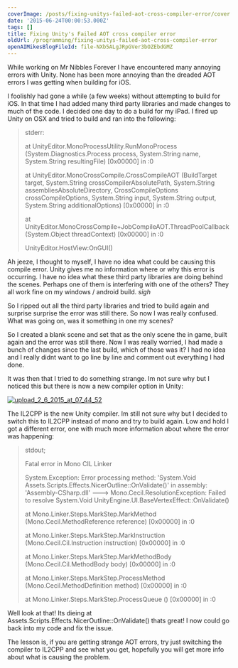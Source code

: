 ```yaml
---
coverImage: /posts/fixing-unitys-failed-aot-cross-compiler-error/cover.jpg
date: '2015-06-24T00:00:53.000Z'
tags: []
title: Fixing Unity's Failed AOT cross compiler error
oldUrl: /programming/fixing-unitys-failed-aot-cross-compiler-error
openAIMikesBlogFileId: file-NXb5ALgJRpGVer3bOZEbdGMZ
---
```


While working on Mr Nibbles Forever I have encountered many annoying errors with Unity. None has been more annoying than the dreaded AOT errors I was getting when building for iOS.

<!-- more -->

I foolishly had gone a while (a few weeks) without attempting to build for iOS. In that time I had added many third party libraries and made changes to much of the code. I decided one day to do a build for my iPad. I fired up Unity on OSX and tried to build and ran into the following:

> stderr:
>
> at UnityEditor.MonoProcessUtility.RunMonoProcess (System.Diagnostics.Process process, System.String name, System.String resultingFile) [0x00000] in <filename unknown>:0
>
> at UnityEditor.MonoCrossCompile.CrossCompileAOT (BuildTarget target, System.String crossCompilerAbsolutePath, System.String assembliesAbsoluteDirectory, CrossCompileOptions crossCompileOptions, System.String input, System.String output, System.String additionalOptions) [0x00000] in <filename unknown>:0
>
> at UnityEditor.MonoCrossCompile+JobCompileAOT.ThreadPoolCallback (System.Object threadContext) [0x00000] in <filename unknown>:0
>
> UnityEditor.HostView:OnGUI()

Ah jeeze, I thought to myself, I have no idea what could be causing this compile error. Unity gives me no information where or why this error is occurring. I have no idea what these third party libraries are doing behind the scenes. Perhaps one of them is interfering with one of the others? They all work fine on my windows / android build. _sigh_

So I ripped out all the third party libraries and tried to build again and surprise surprise the error was still there. So now I was really confused. What was going on, was it something in one my scenes?

So I created a blank scene and set that as the only scene the in game, built again and the error was still there. Now I was really worried, I had made a bunch of changes since the last build, which of those was it? I had no idea and I really didnt want to go line by line and comment out everything I had done.

It was then that I tried to do something strange. Im not sure why but I noticed this but there is now a new compiler option in Unity:

[![upload_2_6_2015_at_07_44_52](https://www.mikecann.co.uk/wp-content/uploads/2015/06/upload_2_6_2015_at_07_44_52.png)](https://www.mikecann.co.uk/wp-content/uploads/2015/06/upload_2_6_2015_at_07_44_52.png)

The IL2CPP is the new Unity compiler. Im still not sure why but I decided to switch this to IL2CPP instead of mono and try to build again. Low and hold I got a different error, one with much more information about where the error was happening:

> stdout;
>
> Fatal error in Mono CIL Linker
>
> System.Exception: Error processing method: 'System.Void Assets.Scripts.Effects.NicerOutline::OnValidate()' in assembly: 'Assembly-CSharp.dll' ---> Mono.Cecil.ResolutionException: Failed to resolve System.Void UnityEngine.UI.BaseVertexEffect::OnValidate()
>
> at Mono.Linker.Steps.MarkStep.MarkMethod (Mono.Cecil.MethodReference reference) [0x00000] in <filename unknown>:0
>
> at Mono.Linker.Steps.MarkStep.MarkInstruction (Mono.Cecil.Cil.Instruction instruction) [0x00000] in <filename unknown>:0
>
> at Mono.Linker.Steps.MarkStep.MarkMethodBody (Mono.Cecil.Cil.MethodBody body) [0x00000] in <filename unknown>:0
>
> at Mono.Linker.Steps.MarkStep.ProcessMethod (Mono.Cecil.MethodDefinition method) [0x00000] in <filename unknown>:0
>
> at Mono.Linker.Steps.MarkStep.ProcessQueue () [0x00000] in <filename unknown>:0

Well look at that! Its dieing at Assets.Scripts.Effects.NicerOutline::OnValidate() thats great! I now could go back into my code and fix the issue.

The lesson is, if you are getting strange AOT errors, try just switching the compiler to IL2CPP and see what you get, hopefully you will get more info about what is causing the problem.
